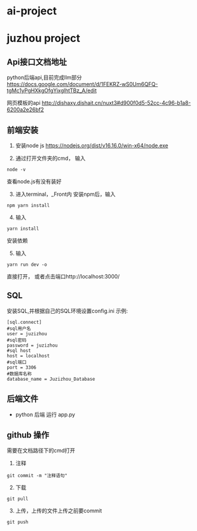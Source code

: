 # ai-project
juzhou project
=============


Api接口文档地址
-------------
python后端api,目前完成llm部分
https://docs.google.com/document/d/1FEKRZ-wS0Um6QFQ-tgMc1yPgHXkgOfgYixglhtTBz_A/edit

网页模板的api
http://dishaxy.dishait.cn/nuxt3#d900f0d5-52cc-4c96-b1a8-6200a2e26bf2

前端安装
-------------
1. 安装node js
https://nodejs.org/dist/v16.16.0/win-x64/node.exe

2. 通过打开文件夹的cmd， 输入
```
node -v
```
查看node.js有没有装好

3. 进入terminal，_Front内 安装npm后，输入
```
npm yarn install
```

4. 输入
```
yarn install 
```
安装依赖

5. 输入
```
yarn run dev -o 
```
直接打开， 或者点击端口http://localhost:3000/ 

SQL
-------------
安装SQL,并根据自己的SQL环境设置config.ini
示例:
```
[sql.connect]
#sql用户名
user = juzizhou
#sql密码
password = juzizhou
#sql host
host = localhost
#sql端口
port = 3306
#数据库名称
database_name = Juzizhou_Database
```

后端文件
-------------
* python 后端
运行 app.py


github 操作
-------------
需要在文档路径下的cmd打开

1. 注释
```
git commit -m "注释语句"
```

2. 下载
```
git pull 
```

3. 上传，上传的文件上传之前要commit
```
git push 
```
